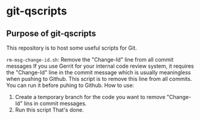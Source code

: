 # git-qscripts
## Purpose of git-qscripts
This repository is to host some useful scripts for Git.

`rm-msg-change-id.sh`: Remove the "Change-Id" line from all commit messages
If you use Gerrit for your internal code review system, it requires the "Change-Id" line in the commit message
which is usually meaningless when pushing to Github.
This script is to remove this line from all commits. You can run it before puhing to Github.
How to use:
1. Create a temporary branch for the code you want to remove "Change-Id" lins in commit messages.
2. Run this script
That's done.
